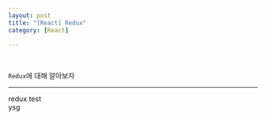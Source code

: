 ```yaml
---
layout: post
title: "[React] Redux"
category: [React]

---
```

<br>

`Redux`에 대해 알아보자
<!-- more -->

<hr>


redux test  
ysg